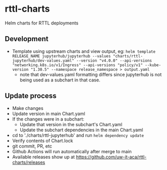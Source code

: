 # rttl-charts
Helm charts for RTTL deployments

## Development
- Template using upstream charts and view output, eg: `helm template RELEASE_NAME jupyterhub/jupyterhub --values "charts/rttl-jupyterhub/dev-values.yaml" --version "v4.0.0" --api-versions "networking.k8s.io/v1/Ingress" --api-versions "policy/v1" --kube-version "1.30.5" --namespace release_namespace > output.yaml`
  - note that dev-values.yaml formatting differs since jupyterhub is not being used as a subchart in that case.

## Update process
- Make changes
- Update version in main Chart.yaml
- If the changes were in a subchart:
  - Update that version in the subchart's Chart.yaml
  - Update the subchart dependencies in the main Chart.yaml
- cd to './charts/rttl-jupyterhub' and run `helm dependency update`
- Verify contents of Chart.lock
- git commit, PR, etc
- Github Actions will run automatically after merge to main
- Available releases show up at https://github.com/uw-it-aca/rttl-charts/releases
